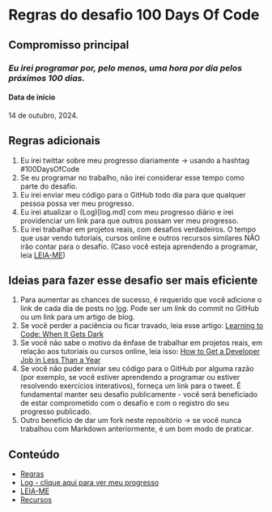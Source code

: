 # Regras do desafio 100 Days Of Code

## Compromisso principal

### *Eu irei programar por, pelo menos, uma hora por dia pelos próximos 100 dias.*

#### Data de início

14 de outubro, 2024.

## Regras adicionais

1. Eu irei twittar sobre meu progresso diariamente -> usando a hashtag #100DaysOfCode
2. Se eu programar no trabalho, não irei considerar esse tempo como parte do desafio.
3. Eu irei enviar meu código para o GitHub todo dia para que qualquer pessoa possa ver meu progresso.
4. Eu irei atualizar o (Log)[log.md] com meu progresso diário e irei providenciar um link para que outros possam ver meu progresso.
5. Eu irei trabalhar em projetos reais, com desafios verdadeiros. O tempo que usar vendo tutoriais, cursos online e outros recursos similares NÃO irão contar para o desafio. (Caso você esteja aprendendo a programar, leia [LEIA-ME](LEIAME.md))

## Ideias para fazer esse desafio ser mais eficiente

1. Para aumentar as chances de sucesso, é requerido que você adicione o link de cada dia de posts no [log](log.md). Pode ser um link do commit no GitHub ou um link para um artigo de blog.
2. Se você perder a paciência ou ficar travado, leia esse artigo: [Learning to Code: When It Gets Dark](https://www.freecodecamp.org/news/learning-to-code-when-it-gets-dark-e485edfb58fd)
3. Se você não sabe o motivo da ênfase de trabalhar em projetos reais, em relação aos tutoriais ou cursos online, leia isso: [How to Get a Developer Job in Less Than a Year](https://www.freecodecamp.org/news/how-to-get-a-developer-job-in-less-than-a-year-c27bbfe71645)
4. Se você não puder enviar seu código para o GitHub por alguma razão (por exemplo, se você estiver aprendendo a programar ou estiver resolvendo exercícios interativos), forneça um link para o tweet. É fundamental manter seu desafio publicamente - você será beneficiado de estar comprometido com o desafio e com o registro do seu progresso publicado.
5. Outro benefício de dar um fork neste repositório -> se você nunca trabalhou com Markdown anteriormente, é um bom modo de praticar.

## Conteúdo

* [Regras](regras.md)
* [Log - clique aqui para ver meu progresso](log.md)
* [LEIA-ME](LEIAME.md)
* [Recursos](recursos.md)
